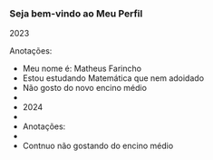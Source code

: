 ### Seja bem-vindo ao Meu Perfil 

2023

Anotações:

- Meu nome é: Matheus Farincho
- Estou estudando Matemática que nem adoidado
- Não gosto do novo encino médio
- 
- 2024
- 
- Anotações:
- 
- Contnuo não gostando do encino médio

